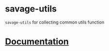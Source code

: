 # savage-utils

`savage-utils` for collecting common utils function

# [Documentation](https://savage181855.github.io/savage-libs/savage-utils/modules)
